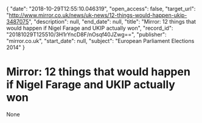 {
  "date": "2018-10-29T12:55:10.046319", 
  "open_access": false, 
  "target_url": "http://www.mirror.co.uk/news/uk-news/12-things-would-happen-ukip-3487075", 
  "description": null, 
  "end_date": null, 
  "title": "Mirror: 12 things that would happen if Nigel Farage and UKIP actually won", 
  "record_id": "20181029T125510/3H1rYncD8F/nOsqf40JZwg==", 
  "publisher": "mirror.co.uk", 
  "start_date": null, 
  "subject": "European Parliament Elections 2014"
}

# Mirror: 12 things that would happen if Nigel Farage and UKIP actually won

None